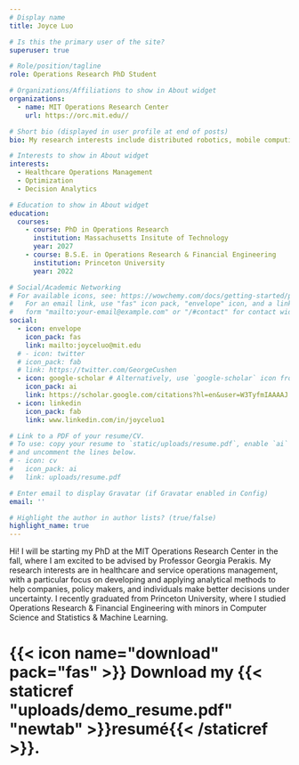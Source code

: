 ```yaml
---
# Display name
title: Joyce Luo

# Is this the primary user of the site?
superuser: true

# Role/position/tagline
role: Operations Research PhD Student

# Organizations/Affiliations to show in About widget
organizations:
  - name: MIT Operations Research Center
    url: https://orc.mit.edu//

# Short bio (displayed in user profile at end of posts)
bio: My research interests include distributed robotics, mobile computing and programmable matter.

# Interests to show in About widget
interests:
  - Healthcare Operations Management
  - Optimization
  - Decision Analytics

# Education to show in About widget
education:
  courses:
    - course: PhD in Operations Research
      institution: Massachusetts Insitute of Technology
      year: 2027
    - course: B.S.E. in Operations Research & Financial Engineering
      institution: Princeton University
      year: 2022

# Social/Academic Networking
# For available icons, see: https://wowchemy.com/docs/getting-started/page-builder/#icons
#   For an email link, use "fas" icon pack, "envelope" icon, and a link in the
#   form "mailto:your-email@example.com" or "/#contact" for contact widget.
social:
  - icon: envelope
    icon_pack: fas
    link: mailto:joyceluo@mit.edu
  # - icon: twitter
  # icon_pack: fab
  # link: https://twitter.com/GeorgeCushen
  - icon: google-scholar # Alternatively, use `google-scholar` icon from `ai` icon pack
    icon_pack: ai
    link: https://scholar.google.com/citations?hl=en&user=W3TyfmIAAAAJ
  - icon: linkedin
    icon_pack: fab
    link: www.linkedin.com/in/joyceluo1

# Link to a PDF of your resume/CV.
# To use: copy your resume to `static/uploads/resume.pdf`, enable `ai` icons in `params.toml`,
# and uncomment the lines below.
# - icon: cv
#   icon_pack: ai
#   link: uploads/resume.pdf

# Enter email to display Gravatar (if Gravatar enabled in Config)
email: ''

# Highlight the author in author lists? (true/false)
highlight_name: true
---
```


Hi! I will be starting my PhD at the MIT Operations Research Center in the fall, where I am excited to be advised by Professor Georgia Perakis. My research interests are in healthcare and service operations management, with a particular focus on developing and applying analytical methods to help companies, policy makers, and individuals make better decisions under uncertainty. I recently graduated from Princeton University, where I studied Operations Research & Financial Engineering with minors in Computer Science and Statistics & Machine Learning. 


# {{< icon name="download" pack="fas" >}} Download my {{< staticref "uploads/demo_resume.pdf" "newtab" >}}resumé{{< /staticref >}}.
